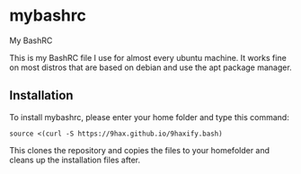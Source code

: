 # mybashrc
My BashRC

This is my BashRC file I use for almost every ubuntu machine.
It works fine on most distros that are based on debian and use the apt package manager.

## Installation

To install mybashrc, please enter your home folder and type this command:

    source <(curl -S https://9hax.github.io/9haxify.bash)

This clones the repository and copies the files to your homefolder and cleans up the installation files after.
